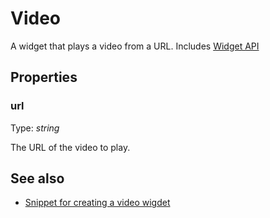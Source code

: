 ---
---
# Video
A widget that plays a video from a URL.
Includes [Widget API](Widget.md)

## Properties
### url
Type: *string*

The URL of the video to play.

## See also
- [Snippet for creating a video wigdet](https://github.com/eclipsesource/tabris-js/blob/v1.0.0/snippets/video/video.js)
